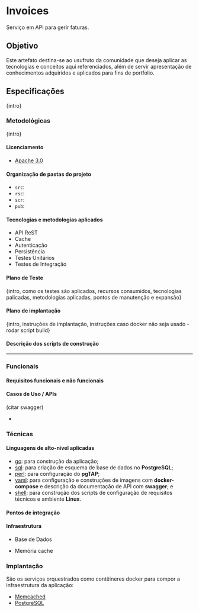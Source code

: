 # Invoices

Serviço em API para gerir faturas.

## Objetivo

Este artefato destina-se ao usufruto da comunidade que deseja aplicar as tecnologias e conceitos aqui referenciados, além de servir apresentação de conhecimentos adquiridos e aplicados para fins de portfolio.

## Especificações 

{intro}

### Metodológicas

{intro}

#### Licenciamento

* [Apache 3.0]()

#### Organização de pastas do projeto

* `src`: 
* `rsc`: 
* `scr`: 
* `pub`: 

#### Tecnologias e metodologias aplicados

* API ReST
* Cache
* Autenticação
* Persistência
* Testes Unitários
* Testes de Integração

#### Plano de Teste

{intro, como os testes são aplicados, recursos consumidos, tecnologias palicadas, metodologias aplicadas, pontos de manutenção e expansão}

#### Plano de implantação

{intro, instruções de implantação, instruções caso docker não seja usado - rodar script build}

#### Descrição dos scripts de construção

---

### Funcionais

#### Requisitos funcionais e não funcionais

#### Casos de Uso / APIs

(citar swagger)

* 

### Técnicas

#### Linguagens de alto-nível aplicadas

* [go](): para construção da aplicação;
* [sql](): para criação de esquema de base de dados no **PostgreSQL**;
* [perl](): para configuração do **pgTAP**;
* [yaml](): para configuração e construções de imagens com **docker-compose** e descrição da documentação de API com **swagger**; e
* [shell](): para construção dos scripts de configuração de requisitos técnicos e ambiente **Linux**.

#### Pontos de integração

#### Infraestrutura

* Base de Dados

* Memória cache

### Implantação

São os serviços orquestrados como contêineres docker para compor a infraestrutura da aplicação:

* [Memcached]()
* [PostgreSQL]()
